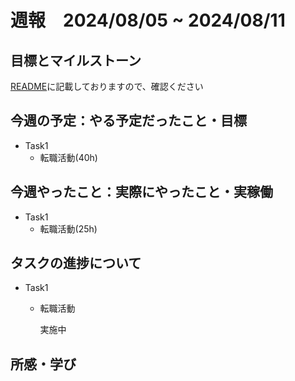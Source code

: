 # 週報　2024/08/05 ~ 2024/08/11

## 目標とマイルストーン
[README](https://github.com/Aki158/weekly-report/blob/main/README.md)に記載しておりますので、確認ください

## 今週の予定：やる予定だったこと・目標

- Task1
    - 転職活動(40h)

## 今週やったこと：実際にやったこと・実稼働

- Task1
    - 転職活動(25h)

## タスクの進捗について

- Task1
    - 転職活動

        実施中

## 所感・学び
